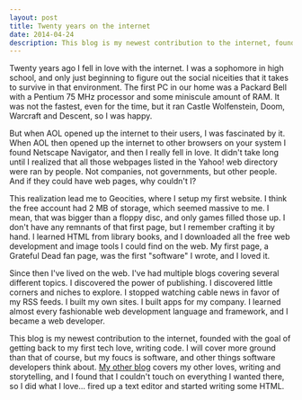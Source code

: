 ```yaml
---
layout: post
title: Twenty years on the internet
date: 2014-04-24
description: This blog is my newest contribution to the internet, founded with the goal of getting back to my first tech love, writing code. I will cover more ground than that of course, but my foucs is software, and other things software developers think about. My other blog covers my other loves, writing and storytelling, and I found that I couldn't touch on everything I wanted there, so I did what I love... fired up a text editor and started writing some HTML. 
---
```

Twenty years ago I fell in love with the internet. I was a sophomore in high school, and only just beginning to figure out the social niceities that it takes to survive in that environment. The first PC in our home was a Packard Bell with a Pentium 75 MHz processor and some miniscule amount of RAM. It was not the fastest, even for the time, but it ran Castle Wolfenstein, Doom, Warcraft and Descent, so I was happy.

But when AOL opened up the internet to their users, I was fascinated by it. When AOL then opened up the internet to other browsers on your system I found Netscape Navigator, and then I really fell in love. It didn't take long until I realized that all those webpages listed in the Yahoo! web directory were ran by people. Not companies, not governments, but other people. And if they could have web pages, why couldn't I?

This realization lead me to Geocities, where I setup my first website. I think the free account had 2 MB of storage, which seemed massive to me. I mean, that was bigger than a floppy disc, and only games filled those up. I don't have any remnants of that first page, but I remember crafting it by hand. I learned HTML from library books, and I downloaded all the free web development and image tools I could find on the web. My first page, a Grateful Dead fan page, was the first "software" I wrote, and I loved it.

Since then I've lived on the web. I've had multiple blogs covering several different topics. I discovered the power of publishing. I discovered little corners and niches to explore. I stopped watching cable news in favor of my RSS feeds. I built my own sites. I built apps for my company. I learned almost every fashionable web development language and framework, and I became a web developer.

This blog is my newest contribution to the internet, founded with the goal of getting back to my first tech love, writing code. I will cover more ground than that of course, but my foucs is software, and other things software developers think about. [My other blog](http://brianlundin.com) covers my other loves, writing and storytelling, and I found that I couldn't touch on everything I wanted there, so I did what I love... fired up a text editor and started writing some HTML.
